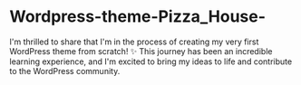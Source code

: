 # Wordpress-theme-Pizza_House-
I'm thrilled to share that I'm in the process of creating my very first WordPress theme from scratch! ✨ This journey has been an incredible learning experience, and I'm excited to bring my ideas to life and contribute to the WordPress community.
